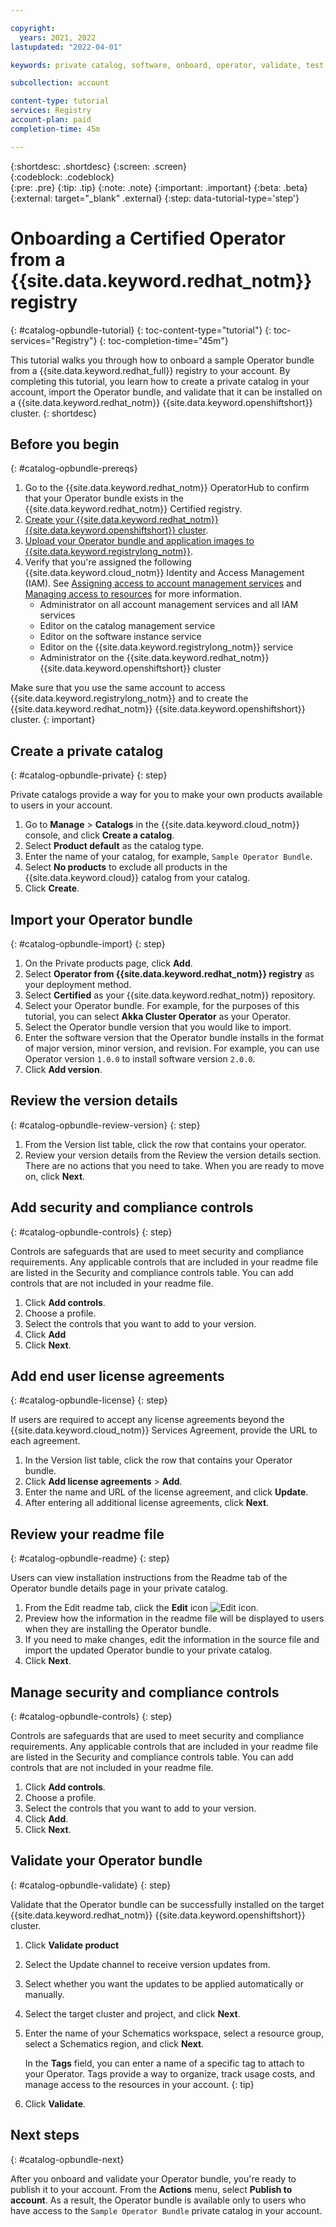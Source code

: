 ```yaml
---

copyright:
  years: 2021, 2022
lastupdated: "2022-04-01"

keywords: private catalog, software, onboard, operator, validate, test, Red Hat OpenShift operator, operator bundle

subcollection: account

content-type: tutorial
services: Registry
account-plan: paid
completion-time: 45m 

---
```


{:shortdesc: .shortdesc}
{:screen: .screen}  
{:codeblock: .codeblock}  
{:pre: .pre}
{:tip: .tip}
{:note: .note}
{:important: .important}
{:beta: .beta}
{:external: target="_blank" .external}
{:step: data-tutorial-type='step'} 

# Onboarding a Certified Operator from a {{site.data.keyword.redhat_notm}} registry 
{: #catalog-opbundle-tutorial}
{: toc-content-type="tutorial"} 
{: toc-services="Registry"}
{: toc-completion-time="45m"} 

This tutorial walks you through how to onboard a sample Operator bundle from a {{site.data.keyword.redhat_full}} registry to your account. By completing this tutorial, you learn how to create a private catalog in your account, import the Operator bundle, and validate that it can be installed on a {{site.data.keyword.redhat_notm}} {{site.data.keyword.openshiftshort}} cluster.
{: shortdesc}

## Before you begin
{: #catalog-opbundle-prereqs}

1. Go to the {{site.data.keyword.redhat_notm}} OperatorHub to confirm that your Operator bundle exists in the {{site.data.keyword.redhat_notm}} Certified registry.
1. [Create your {{site.data.keyword.redhat_notm}} {{site.data.keyword.openshiftshort}} cluster](/docs/openshift?topic=openshift-getting-started). 
1. [Upload your Operator bundle and application images to {{site.data.keyword.registrylong_notm}}](/docs/Registry?topic=Registry-getting-started).
1. Verify that you're assigned the following {{site.data.keyword.cloud_notm}} Identity and Access Management (IAM). See [Assigning access to account management services](/docs/account?topic=account-account-services) and [Managing access to resources](/docs/account?topic=account-assign-access-resources) for more information.
   * Administrator on all account management services and all IAM services
   * Editor on the catalog management service
   * Editor on the software instance service
   * Editor on the {{site.data.keyword.registrylong_notm}} service
   * Administrator on the {{site.data.keyword.redhat_notm}} {{site.data.keyword.openshiftshort}} cluster

Make sure that you use the same account to access {{site.data.keyword.registrylong_notm}} and to create the {{site.data.keyword.redhat_notm}} {{site.data.keyword.openshiftshort}} cluster.
{: important}

## Create a private catalog
{: #catalog-opbundle-private}
{: step}

Private catalogs provide a way for you to make your own products available to users in your account. 

1. Go to **Manage** > **Catalogs** in the {{site.data.keyword.cloud_notm}} console, and click **Create a catalog**. 
1. Select **Product default** as the catalog type. 
1. Enter the name of your catalog, for example, `Sample Operator Bundle`.
1. Select **No products** to exclude all products in the {{site.data.keyword.cloud}} catalog from your catalog.
1. Click **Create**.

## Import your Operator bundle
{: #catalog-opbundle-import}
{: step}

1. On the Private products page, click **Add**.
1. Select **Operator from {{site.data.keyword.redhat_notm}} registry** as your deployment method. 
1. Select **Certified** as your {{site.data.keyword.redhat_notm}} repository. 
1. Select your Operator bundle. For example, for the purposes of this tutorial, you can select **Akka Cluster Operator** as your Operator.
1. Select the Operator bundle version that you would like to import.
1. Enter the software version that the Operator bundle installs in the format of major version, minor version, and revision. For example, you can use Operator version `1.0.0` to install software version `2.0.0`. 
1. Click **Add version**.

## Review the version details
{: #catalog-opbundle-review-version}
{: step}

1. From the Version list table, click the row that contains your operator.
1. Review your version details from the Review the version details section. There are no actions that you need to take. When you are ready to move on, click **Next**.

## Add security and compliance controls
{: #catalog-opbundle-controls}
{: step}

Controls are safeguards that are used to meet security and compliance requirements. Any applicable controls that are included in your readme file are listed in the Security and compliance controls table. You can add controls that are not included in your readme file. 

1. Click **Add controls**. 
1. Choose a profile. 
1. Select the controls that you want to add to your version. 
1. Click **Add** 
1. Click **Next**.

## Add end user license agreements
{: #catalog-opbundle-license}
{: step}

If users are required to accept any license agreements beyond the {{site.data.keyword.cloud_notm}} Services Agreement, provide the URL to each agreement.   

1. In the Version list table, click the row that contains your Operator bundle. 
1. Click **Add license agreements** > **Add**. 
1. Enter the name and URL of the license agreement, and click **Update**.
1. After entering all additional license agreements, click **Next**.

## Review your readme file 
{: #catalog-opbundle-readme}
{: step}

Users can view installation instructions from the Readme tab of the Operator bundle details page in your private catalog. 

1. From the Edit readme tab, click the **Edit** icon ![Edit icon](../icons/edit-tagging.svg "Edit").
2. Preview how the information in the readme file will be displayed to users when they are installing the Operator bundle.
3. If you need to make changes, edit the information in the source file and import the updated Operator bundle to your private catalog. 
4. Click **Next**.

## Manage security and compliance controls
{: #catalog-opbundle-controls}
{: step}

Controls are safeguards that are used to meet security and compliance requirements. Any applicable controls that are included in your readme file are listed in the Security and compliance controls table. You can add controls that are not included in your readme file. 

1. Click **Add controls**. 
1. Choose a profile. 
1. Select the controls that you want to add to your version. 
1. Click **Add**.
1. Click **Next**.

## Validate your Operator bundle
{: #catalog-opbundle-validate}
{: step}

Validate that the Operator bundle can be successfully installed on the target {{site.data.keyword.redhat_notm}} {{site.data.keyword.openshiftshort}} cluster.  

1. Click **Validate product**
1. Select the Update channel to receive version updates from. 
1. Select whether you want the updates to be applied automatically or manually. 
1. Select the target cluster and project, and click **Next**.
1. Enter the name of your Schematics workspace, select a resource group, select a Schematics region, and click **Next**.  

   In the **Tags** field, you can enter a name of a specific tag to attach to your Operator. Tags provide a way to organize, track usage costs, and manage access to the resources in your account.
   {: tip}

1. Click **Validate**. 

## Next steps
{: #catalog-opbundle-next}

After you onboard and validate your Operator bundle, you're ready to publish it to your account. From the **Actions** menu, select **Publish to account**. As a result, the Operator bundle is available only to users who have access to the `Sample Operator Bundle` private catalog in your account.

